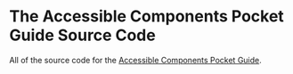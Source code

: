 # The Accessible Components Pocket Guide Source Code
All of the source code for the [Accessible Components Pocket Guide](https://vanillajsguides.com).